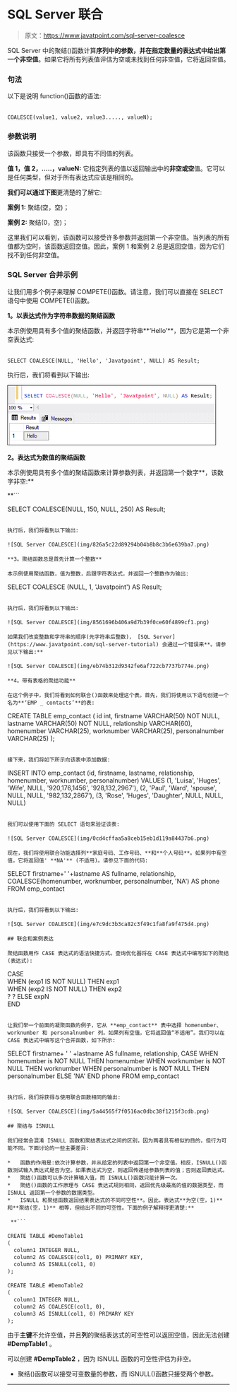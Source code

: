 # SQL Server 联合

> 原文：<https://www.javatpoint.com/sql-server-coalesce>

SQL Server 中的聚结()函数计算**序列中的参数，并在指定数量的表达式中给出第一个非空值**。如果它将所有列表值评估为空或未找到任何非空值，它将返回空值。

### 句法

以下是说明 function()函数的语法:

```

COALESCE(value1, value2, value3....., valueN); 

```

### 参数说明

该函数只接受一个参数，即具有不同值的列表。

**值 1，值 2，…..，valueN:** 它指定列表的值以返回输出中的**非空或空**值。它可以是任何类型，但对于所有表达式应该是相同的。

**我们可以通过下图**更清楚的了解它:

**案例 1:** 聚结(空，空)；

**案例 2:** 聚结(0，空)；

这里我们可以看到，该函数可以接受许多参数并返回第一个非空值。当列表的所有值都为空时，该函数返回空值。因此，案例 1 和案例 2 总是返回空值，因为它们找不到任何非空值。

### SQL Server 合并示例

让我们用多个例子来理解 COMPETE()函数。请注意，我们可以直接在 SELECT 语句中使用 COMPETE()函数。

**1。以表达式作为字符串数据的聚结函数**

本示例使用具有多个值的聚结函数，并返回字符串**‘Hello’**，因为它是第一个非空表达式:

```

SELECT COALESCE(NULL, 'Hello', 'Javatpoint', NULL) AS Result;

```

执行后，我们将看到以下输出:

![SQL Server COALESCE](img/98e4ae140bb7930cd7bfd71c692b104a.png)

**2。表达式为数值的聚结函数**

本示例使用具有多个值的聚结函数来计算参数列表，并返回第一个数字**，该数字非空:**

 **```

SELECT COALESCE(NULL, 150, NULL, 250) AS Result;

```

执行后，我们将看到以下输出:

![SQL Server COALESCE](img/826a5c22d89294b04b8b8c3b6e639ba7.png)

**3。聚结函数总是首先计算一个整数**

本示例使用聚结函数，值为整数，后跟字符表达式，并返回一个整数作为输出:

```

SELECT COALESCE (NULL, 1, 'Javatpoint') AS Result;

```

执行后，我们将看到以下输出:

![SQL Server COALESCE](img/8561696b406a9d7b39f0ce60f4899cf1.png)

如果我们改变整数和字符串的顺序(先字符串后整数)， [SQL Server](https://www.javatpoint.com/sql-server-tutorial) 会通过一个错误来**。请参见以下输出:**

![SQL Server COALESCE](img/eb74b312d9342fe6af722cb7737b774e.png)

**4。带有表格的聚结功能**

在这个例子中，我们将看到如何联合()函数来处理这个表。首先，我们将使用以下语句创建一个名为**‘EMP _ contacts’**的表:

```

CREATE TABLE emp_contact  (
    id int,
    firstname   VARCHAR(50) NOT NULL,
    lastname    VARCHAR(50) NOT NULL,
    relationship VARCHAR(60),
    homenumber   VARCHAR(25),
    worknumber   VARCHAR(25),
    personalnumber   VARCHAR(25)
  );

```

接下来，我们将如下所示向该表中添加数据:

```

INSERT INTO emp_contact (id, firstname, lastname, relationship, homenumber, worknumber, personalnumber)
VALUES (1, 'Luisa', 'Huges', 'Wife', NULL, '920,176,1456', '928,132,2967'),
(2, 'Paul', 'Ward', 'spouse', NULL, NULL, '982,132,2867'),
(3, 'Rose', 'Huges', 'Daughter', NULL, NULL, NULL)

```

我们可以使用下面的 SELECT 语句来验证该表:

![SQL Server COALESCE](img/0cd4cffaa5a8ceb15eb1d119a84437b6.png)

现在，我们将使用联合功能选择列**家庭号码、工作号码、**和**个人号码**。如果列中有空值，它将返回值' **NA'** (不适用)。请参见下面的代码:

```

SELECT firstname+' '+lastname AS fullname, relationship,
  COALESCE(homenumber, worknumber, personalnumber, 'NA') AS phone
FROM emp_contact

```

执行后，我们将看到以下输出:

![SQL Server COALESCE](img/e7c9dc3b3ca82c3f49c1fa8fa9f475d4.png)

## 联合和案例表达

聚结函数用作 CASE 表达式的语法快捷方式。查询优化器将在 CASE 表达式中编写如下的聚结(表达式):

```

CASE  
 WHEN (exp1 IS NOT NULL) THEN exp1  
 WHEN (exp2 IS NOT NULL) THEN exp2  
 ? 
 ?
 ELSE expN  
END

```

让我们举一个前面的凝聚函数的例子，它从 **emp_contact** 表中选择 homenumber、worknumber 和 personalnumber 列。如果列有空值，它将返回值“不适用”。我们可以在 CASE 表达式中编写这个合并函数，如下所示:

```

SELECT firstname+ ' ' +lastname AS fullname, relationship,
  CASE 
	WHEN homenumber is NOT NULL THEN homenumber
	WHEN worknumber is NOT NULL THEN worknumber
	WHEN personalnumber is NOT NULL THEN personalnumber
   ELSE 'NA'
   END
   phone
FROM emp_contact 

```

执行后，我们将获得与使用联合函数相同的输出:

![SQL Server COALESCE](img/5a44565f7f0516ac0dbc38f1215f3cdb.png)

## 聚结与 ISNULL

我们经常会混淆 ISNULL 函数和聚结表达式之间的区别，因为两者具有相似的目的，但行为可能不同。下面讨论的一些主要差异:

*   函数的作用是:依次计算参数，并从给定的列表中返回第一个非空值。相反，ISNULL()函数测试输入表达式是否为空。如果表达式为空，则返回传递给参数列表的值；否则返回表达式。
*   聚结()函数可以多次计算输入值，而 ISNULL()函数只能计算一次。
*   聚结()函数的工作原理与 CASE 表达式规则相同，返回优先级最高的值的数据类型，而 ISNULL 返回第一个参数的数据类型。
*   ISNULL 和聚结函数返回结果表达式的不同可空性**。因此，表达式**为空(空，1)** 和**聚结(空，1)** 相等，但给出不同的可空性。下面的例子解释得更清楚:**

 **```

CREATE TABLE #DemoTable1   
(   
  column1 INTEGER NULL,   
  column2 AS COALESCE(col1, 0) PRIMARY KEY,   
  column3 AS ISNULL(col1, 0)   
);   

CREATE TABLE #DemoTable2 
(   
  column1 INTEGER NULL,   
  column2 AS COALESCE(col1, 0),   
  column3 AS ISNULL(col1, 0) PRIMARY KEY   
);

```

由于**主键**不允许空值，并且**列**的聚结表达式的可空性可以返回空值，因此无法创建 **#DempTable1** 。

可以创建 **#DempTable2** ，因为 ISNULL 函数的可空性评估为非空。

*   聚结()函数可以接受可变数量的参数，而 ISNULL()函数只接受两个参数。

* * *****